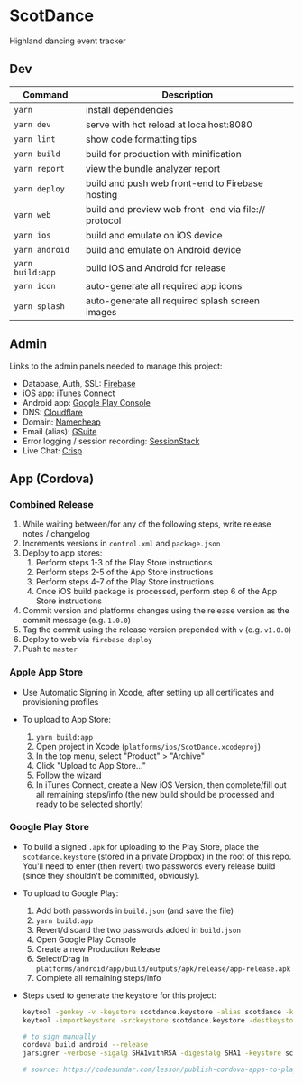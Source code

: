 # ScotDance

Highland dancing event tracker


## Dev

Command | Description
--- | ---
`yarn` | install dependencies
`yarn dev` | serve with hot reload at localhost:8080
`yarn lint` | show code formatting tips
`yarn build` | build for production with minification
`yarn report` | view the bundle analyzer report
`yarn deploy` | build and push web front-end to Firebase hosting
`yarn web` | build and preview web front-end via file:// protocol
`yarn ios` | build and emulate on iOS device
`yarn android` | build and emulate on Android device
`yarn build:app` | build iOS and Android for release
`yarn icon` | auto-generate all required app icons
`yarn splash` | auto-generate all required splash screen images


## Admin

Links to the admin panels needed to manage this project:

* Database, Auth, SSL: [Firebase](https://console.firebase.google.com/u/0/project/firebase-scotdance/database/scotdance/data)
* iOS app: [iTunes Connect](https://itunesconnect.apple.com/WebObjects/iTunesConnect.woa/ra/ng/app/1386475626)
* Android app: [Google Play Console](https://play.google.com/apps/publish/?account=6715160108161692003#AppDashboardPlace:p=info.mismith.scotdance&appid=4972780107515202457)
* DNS: [Cloudflare](https://dash.cloudflare.com/f9b1ba7aa72b02f28e63a13fd4aa7184/scotdance.app)
* Domain: [Namecheap](https://ap.www.namecheap.com/domains/domaincontrolpanel/scotdance.app)
* Email (alias): [GSuite](https://admin.google.com)
* Error logging / session recording: [SessionStack](https://app.sessionstack.com/#/projects/4982/sessions)
* Live Chat: [Crisp](https://app.crisp.chat/website/160e5d08-deea-4187-a21b-39762a904c26/inbox/)


## App (Cordova)

### Combined Release

1. While waiting between/for any of the following steps, write release notes / changelog
2. Increments versions in `control.xml` and `package.json`
3. Deploy to app stores:
    1. Perform steps 1-3 of the Play Store instructions
    2. Perform steps 2-5 of the App Store instructions
    3. Perform steps 4-7 of the Play Store instructions
    4. Once iOS build package is processed, perform step 6 of the App Store instructions
4. Commit version and platforms changes using the release version as the commit message (e.g. `1.0.0`)
5. Tag the commit using the release version prepended with `v` (e.g. `v1.0.0`)
6. Deploy to web via `firebase deploy`
7. Push to `master`

### Apple App Store

* Use Automatic Signing in Xcode, after setting up all certificates and provisioning profiles
* To upload to App Store:

    1. `yarn build:app`
    2. Open project in Xcode (`platforms/ios/ScotDance.xcodeproj`)
    3. In the top menu, select "Product" > "Archive"
    4. Click "Upload to App Store..."
    5. Follow the wizard
    6. In iTunes Connect, create a New iOS Version, then complete/fill out all remaining steps/info (the new build should be processed and ready to be selected shortly)

### Google Play Store

* To build a signed `.apk` for uploading to the Play Store, place the `scotdance.keystore` (stored in a private Dropbox) in the root of this repo. You'll need to enter (then revert) two passwords every release build (since they shouldn't be committed, obviously).
* To upload to Google Play:

    1. Add both passwords in `build.json` (and save the file)
    2. `yarn build:app`
    3. Revert/discard the two passwords added in `build.json`
    4. Open Google Play Console
    5. Create a new Production Release
    6. Select/Drag in `platforms/android/app/build/outputs/apk/release/app-release.apk`
    7. Complete all remaining steps/info

* Steps used to generate the keystore for this project:
    ``` bash
    keytool -genkey -v -keystore scotdance.keystore -alias scotdance -keyalg RSA -keysize 2048 -validity 10000
    keytool -importkeystore -srckeystore scotdance.keystore -destkeystore scotdance.keystore -deststoretype pkcs12

    # to sign manually
    cordova build android --release
    jarsigner -verbose -sigalg SHA1withRSA -digestalg SHA1 -keystore scotdance.keystore platforms/android/app/build/outputs/apk/release/app-release-unsigned.apk scotdance

    # source: https://codesundar.com/lesson/publish-cordova-apps-to-playstore/
    ```
